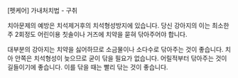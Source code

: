 [펫케어] 가내처치법 - 구취


치아문제의 예방은 치석제거후의 치석형성방지에 있습니다. 당신 강아지의 이는 최소한 주 2회정도 어린이용 칫솔이나 거즈에 치약을 묻혀 닦아주어야 합니다.

대부분의 강아지는 치약을 싫어하므로 소금물이나 소다수로 닦아주는 것이 좋습니다. 치아 안쪽은 치석형성이 늦으므로 굳이 닦을 필요가 없습니다. 어릴적부터 닦아주는 것이 길들이기에 좋습니다. 이를 닦을 때는 빨리 닦는 것이 좋습니다.